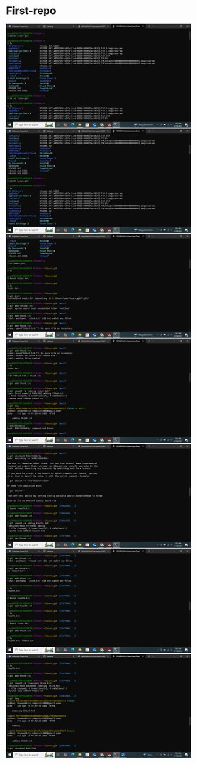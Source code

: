# First-repo
![image alt](https://github.com/souldes05/First-repo/blob/30f1e26c29e0638ebdad379c492f0fce22039778/Screenshot%20(14).png) 
![image alt](https://github.com/souldes05/First-repo/blob/eb54031703e783b02e14fd8ddcc7e41fea1a4d2b/Screenshot%20(15).png)
![image alt](https://github.com/souldes05/First-repo/blob/6b86837c10a0a9a5c30fb86408ab81f22d7177b9/Screenshot%20(16).png)
![image alt](https://github.com/souldes05/First-repo/blob/85e93bc891197628cc5025901c2f70a77646b8bf/Screenshot%20(17).png)
![image alt](https://github.com/souldes05/First-repo/blob/9bbb31132d2709e44b7bd5b989183552ebc82a3f/Screenshot%20(18).png)
![image alt](https://github.com/souldes05/First-repo/blob/f878aed4a0c38e0c8f54faa552c9ef7f6ba68c29/Screenshot%20(19).png)
![image alt](https://github.com/souldes05/First-repo/blob/9063c869ff30568571c891c9b6e4dfdd776db73b/Screenshot%20(20).png)

